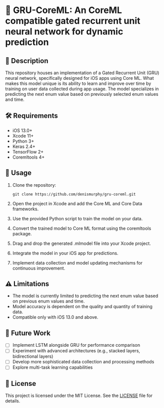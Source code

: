 # 🧠 GRU-CoreML: An CoreML compatible gated recurrent unit neural network for dynamic prediction

## 🚀 Description

This repository houses an implementation of a Gated Recurrent Unit (GRU) neural network, specifically designed for iOS apps using Core ML. What makes this model unique is its ability to learn and improve over time by training on user data collected during app usage. The model specializes in predicting the next enum value based on previously selected enum values and time.

## 🛠️ Requirements

- iOS 13.0+
- Xcode 11+
- Python 3+
- Keras 2.4+
- TensorFlow 2+
- Coremltools 4+

## 🔧 Usage

1. Clone the repository:
   ```
   git clone https://github.com/denismurphy/gru-coreml.git
   ```

2. Open the project in Xcode and add the Core ML and Core Data frameworks.

3. Use the provided Python script to train the model on your data.

4. Convert the trained model to Core ML format using the coremltools package.

5. Drag and drop the generated .mlmodel file into your Xcode project.

6. Integrate the model in your iOS app for predictions.

7. Implement data collection and model updating mechanisms for continuous improvement.

## ⚠️ Limitations

- The model is currently limited to predicting the next enum value based on previous enum values and time.
- Model accuracy is dependent on the quality and quantity of training data.
- Compatible only with iOS 13.0 and above.

## 🔮 Future Work

- [ ] Implement LSTM alongside GRU for performance comparison
- [ ] Experiment with advanced architectures (e.g., stacked layers, bidirectional layers)
- [ ] Develop more sophisticated data collection and processing methods
- [ ] Explore multi-task learning capabilities

## 📄 License

This project is licensed under the MIT License. See the [LICENSE](LICENSE) file for details.

